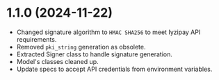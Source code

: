 # 1.1.0 (2024-11-22)
- Changed signature algorithm to `HMAC SHA256` to meet Iyzipay API requirements.
- Removed `pki_string` generation as obsolete.
- Extracted Signer class to handle signature generation.
- Model's classes cleaned up.
- Update specs to accept API credentials from environment variables.